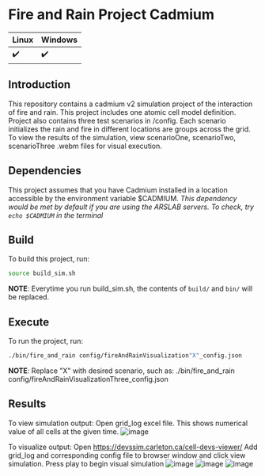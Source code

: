 # Fire and Rain Project Cadmium
|  Linux | Windows| 
|:--|:--|
|:heavy_check_mark:|:heavy_check_mark:|
## Introduction
This repository contains a cadmium v2 simulation project of the interaction of fire and rain. This project includes one atomic cell model definition. 
Project also contains three test scenarios in /config. Each scenario initializes the rain and fire in different locations are groups across the grid.
To view the results of the simulation, view scenarioOne, scenarioTwo, scenarioThree .webm files for visual execution.

## Dependencies
This project assumes that you have Cadmium installed in a location accessible by the environment variable $CADMIUM.
_This dependency would be met by default if you are using the ARSLAB servers. To check, try `echo $CADMIUM` in the terminal_

## Build
To build this project, run:
```sh
source build_sim.sh
```
__NOTE__: Everytime you run build_sim.sh, the contents of `build/` and `bin/` will be replaced.

## Execute
To run the project, run:
```sh
./bin/fire_and_rain config/fireAndRainVisualization"X"_config.json
```
__NOTE__: Replace "X" with desired scenario, such as: ./bin/fire_and_rain config/fireAndRainVisualizationThree_config.json

## Results
To view simulation output:
Open grid_log excel file. This shows numerical value of all cells at the given time.
![image](https://github.com/user-attachments/assets/a307d3f1-c02a-4d7b-bb65-797747c4e7c1)


To visualize output:
Open https://devssim.carleton.ca/cell-devs-viewer/
Add grid_log and corresponding config file to browser window and click view simulation.
Press play to begin visual simulation
![image](https://github.com/user-attachments/assets/fb32ee57-8e19-42db-b9c8-7f8862df0040)
![image](https://github.com/user-attachments/assets/48e8ae20-c128-4f61-8808-9b578ca04537)
![image](https://github.com/user-attachments/assets/8b61612e-facb-49ef-9079-223fcb67a09a)
